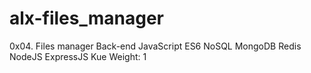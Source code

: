 # alx-files_manager

0x04. Files manager
Back-end
JavaScript
ES6
NoSQL
MongoDB
Redis
NodeJS
ExpressJS
Kue
 Weight: 1
